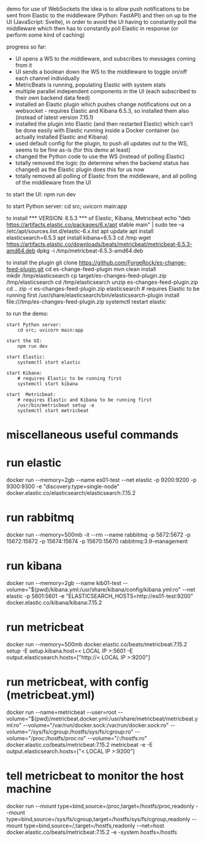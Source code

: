demo for use of WebSockets 
the idea is to allow push notifications to be sent from Elastic to the middleware (Python: FastAPI) and then on up to the UI (JavaScript: Svelte), in order to avoid the UI having to constantly poll the middleware which then has to constantly poll Elastic in response (or perform some kind of caching)

progress so far:
* UI opens a WS to the middleware, and subscribes to messages coming from it
* UI sends a boolean down the WS to the middleware to toggle on/off each channel individually
* MetricBeats is running, populating Elastic with system stats
* multiple parallel independent components in the UI (each subscribed to their own backend data feed)
* installed an Elastic plugin which pushes change notifications out on a websocket - requires Elastic and Kibana 6.5.3, so installed them also (instead of latest version 7.15.1) 
* installed the plugin into Elastic (and then restarted Elastic) which can't be done easily with Elastic running inside a Docker container (so actually installed Elastic and Kibana)
* used default config for the plugin, to push all updates out to the WS, seems to be fine as-is (for this demo at least)
* changed the Python code to use the WS (instead of polling Elastic)
* totally removed the logic (to determine when the backend status has changed) as the Elastic plugin does this for us now
* totally removed all polling of Elastic from the middleware, and all polling of the middleware from the UI


to start the UI:
    npm run dev


to start Python server:
    cd src; uvicorn main:app


to install *** VERSION: 6.5.3 *** of Elastic, Kibana, Metricbeat
    echo "deb https://artifacts.elastic.co/packages/6.x/apt stable main" | sudo tee –a /etc/apt/sources.list.d/elastic-6.x.list
    apt update
    apt install elasticsearch=6.5.3
    apt install kibana=6.5.3
    cd /tmp
    wget https://artifacts.elastic.co/downloads/beats/metricbeat/metricbeat-6.5.3-amd64.deb
    dpkg -i /tmp/metricbeat-6.5.3-amd64.deb


to install the plugin
    git clone https://github.com/ForgeRock/es-change-feed-plugin.git
    cd es-change-feed-plugin
    mvn clean install  
    mkdir /tmp/elasticsearch
    cp target/es-changes-feed-plugin.zip /tmp/elasticsearch
    cd /tmp/elasticsearch
    unzip es-changes-feed-plugin.zip 
    cd ..
    zip -r es-changes-feed-plugin.zip elasticsearch
    # requires Elastic to be running first
    /usr/share/elasticsearch/bin/elasticsearch-plugin install file:///tmp/es-changes-feed-plugin.zip
    systemctl restart elastic 


to run the demo:
    
    start Python server:
        cd src; uvicorn main:app

    start the UI:
        npm run dev

    start Elastic:
        systemctl start elastic

    start Kibana:
        # requires Elastic to be running first
        systemctl start kibana

    start  Metricbeat:
        # requires Elastic and Kibana to be running first
        /usr/bin/metricbeat setup -e
        systemctl start metricbeat



# miscellaneous useful commands 

# run elastic
docker run --memory=2gb --name es01-test --net elastic -p 9200:9200 -p 9300:9300 -e "discovery.type=single-node" docker.elastic.co/elasticsearch/elasticsearch:7.15.2

# run rabbitmq
docker run --memory=500mb -it --rm --name rabbitmq -p 5672:5672 -p 15672:15672 -p 15674:15674 -p 15670:15670 rabbitmq:3.9-management

# run kibana
docker run --memory=2gb --name kib01-test --volume="$(pwd)/kibana.yml:/usr/share/kibana/config/kibana.yml:ro" --net elastic -p 5601:5601 -e "ELASTICSEARCH_HOSTS=http://es01-test:9200" docker.elastic.co/kibana/kibana:7.15.2

# run metricbeat
docker run --memory=500mb docker.elastic.co/beats/metricbeat:7.15.2 setup -E setup.kibana.host=< LOCAL IP >:5601 -E output.elasticsearch.hosts=["http://< LOCAL IP >:9200"]

# run metricbeat, with config (metricbeat.yml)
docker run --name=metricbeat --user=root --volume="$(pwd)/metricbeat.docker.yml:/usr/share/metricbeat/metricbeat.yml:ro" --volume="/var/run/docker.sock:/var/run/docker.sock:ro" --volume="/sys/fs/cgroup:/hostfs/sys/fs/cgroup:ro" --volume="/proc:/hostfs/proc:ro" --volume="/:/hostfs:ro" docker.elastic.co/beats/metricbeat:7.15.2 metricbeat -e -E output.elasticsearch.hosts=["< LOCAL IP >:9200"]

# tell metricbeat to monitor the host machine
docker run --mount type=bind,source=/proc,target=/hostfs/proc,readonly --mount type=bind,source=/sys/fs/cgroup,target=/hostfs/sys/fs/cgroup,readonly --mount type=bind,source=/,target=/hostfs,readonly --net=host docker.elastic.co/beats/metricbeat:7.15.2 -e -system.hostfs=/hostfs


